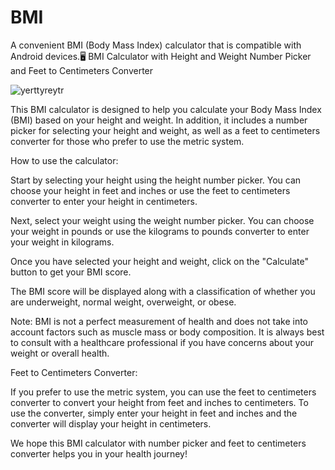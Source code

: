# BMI
A convenient BMI (Body Mass Index) calculator that is compatible with Android devices.🖥
BMI Calculator with Height and Weight Number Picker and Feet to Centimeters Converter

![yerttyreytr](https://user-images.githubusercontent.com/48319985/225875359-2c6ae2e8-9782-493c-af24-47bdc128085d.gif)



This BMI calculator is designed to help you calculate your Body Mass Index (BMI) based on your height and weight. In addition, it includes a number picker for selecting your height and weight, as well as a feet to centimeters converter for those who prefer to use the metric system.

How to use the calculator:

Start by selecting your height using the height number picker. You can choose your height in feet and inches or use the feet to centimeters converter to enter your height in centimeters.

Next, select your weight using the weight number picker. You can choose your weight in pounds or use the kilograms to pounds converter to enter your weight in kilograms.

Once you have selected your height and weight, click on the "Calculate" button to get your BMI score.

The BMI score will be displayed along with a classification of whether you are underweight, normal weight, overweight, or obese.

Note: BMI is not a perfect measurement of health and does not take into account factors such as muscle mass or body composition. It is always best to consult with a healthcare professional if you have concerns about your weight or overall health.

Feet to Centimeters Converter:

If you prefer to use the metric system, you can use the feet to centimeters converter to convert your height from feet and inches to centimeters. To use the converter, simply enter your height in feet and inches and the converter will display your height in centimeters.

We hope this BMI calculator with number picker and feet to centimeters converter helps you in your health journey!
